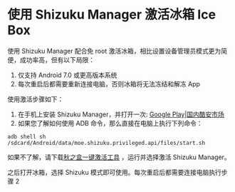 # 使用 Shizuku Manager 激活冰箱 Ice Box

使用 Shizuku Manager 配合免 root 激活冰箱，相比设置设备管理员模式更为简便，成功率高，但有以下局限：

1. 仅支持 Android 7.0 或更高版本系统
2. 每次重启后都需要重新连接电脑，否则冰箱将无法冻结和解冻 App

使用激活步骤如下：

1. 在手机上安装 Shizuku Manager，并打开一次: [Google Play](https://play.google.com/store/apps/details?id=moe.shizuku.privileged.api)|[国内酷安市场](https://www.coolapk.com/apk/moe.shizuku.privileged.api)
2. 如果您了解如何使用 ADB 命令，那么直接在电脑上执行下列命令：

```
adb shell sh /sdcard/Android/data/moe.shizuku.privileged.api/files/start.sh
```

如果不了解，请下载[秋之盒一键激活工具](https://www.atmb.top/download/) ，运行并选择激活 Shizuku Manager。

之后打开冰箱，选择 Shizuku 模式即可使用。每次重启后都需要连接电脑执行步骤 2

